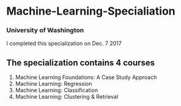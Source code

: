 # Machine-Learning-Specialiation
### University of Washington
I completed this specialization on Dec. 7 2017

## The specialization contains 4 courses

1. Machine Learning Foundations: A Case Study Approach
2. Machine Learning: Regression
3. Machine Learning: Classification
4. Machine Learning: Clustering & Retrieval
